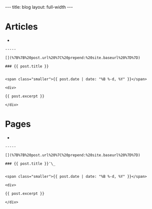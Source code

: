\--- title: blog layout: full-width ---

# Articles

  - 
    
    -----
    
    [](%7B%7B%20post.url%20%7C%20prepend:%20site.baseurl%20%7D%7D)
    
    ### {{ post.title }}
    
      
    <span class="smaller">{{ post.date | date: "%B %-d, %Y" }}</span>  
    
    <div>
    
    {{ post.excerpt }}
    
    </div>

# Pages

  - 
    
    -----
    
    [](%7B%7B%20post.url%20%7C%20prepend:%20site.baseurl%20%7D%7D)
    
    ### {{ post.title }}¯\_
    
      
    <span class="smaller">{{ post.date | date: "%B %-d, %Y" }}</span>  
    
    <div>
    
    {{ post.excerpt }}
    
    </div>
